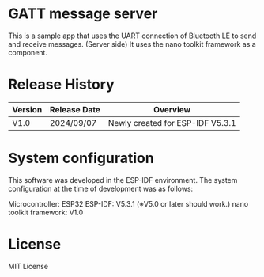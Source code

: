 # GATT message server
This is a sample app that uses the UART connection of Bluetooth LE to send and receive messages. (Server side)
It uses the nano toolkit framework as a component.

# Release History

| Version | Release Date | Overview |
| ---- | ---- | ---- |
| V1.0 | 2024/09/07 | Newly created for ESP-IDF V5.3.1 |

# System configuration
This software was developed in the ESP-IDF environment.
The system configuration at the time of development was as follows:

Microcontroller: ESP32
ESP-IDF: V5.3.1 (※V5.0 or later should work.)
nano toolkit framework: V1.0

# License
MIT License
